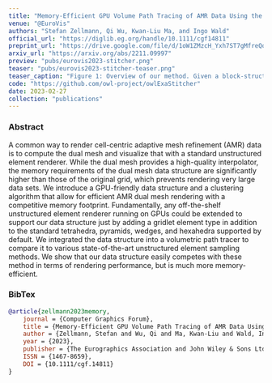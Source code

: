 ```yaml
---
title: "Memory-Efficient GPU Volume Path Tracing of AMR Data Using the Dual Mesh"
venue: "@EuroVis"
authors: "Stefan Zellmann, Qi Wu, Kwan-Liu Ma, and Ingo Wald"
official_url: "https://diglib.eg.org/handle/10.1111/cgf14811"
preprint_url: "https://drive.google.com/file/d/1oW1ZMzcH_Yxh7ST7gMfreQqTFrhlpmWo/view?usp=sharing"
arxiv_url: "https://arxiv.org/abs/2211.09997"
preview: "pubs/eurovis2023-stitcher.png"
teaser: "pubs/eurovis2023-stitcher-teaser.png"
teaser_caption: "Figure 1: Overview of our method. Given a block-structured or octree-AMR data set (left) we first create the dual mesh (middle) and split that into the truly unstructured elements used to stitch the level boundaries (red) and those that are regular voxels (blue/white checkered). We then cluster voxels to become agridletso. Right: gridlets colorized by their ID. We build a bounding volume hierarchy over the gridlets and the remaining unstructured elements. The result is a sampleable representation that generates the exact same result as sampling on the dual mesh directly, but with significantly lower memory overhead and higher sampling speed. On our largest data sets, we see memory savings of up to 3x compared to highly compressed state-of-the-art unstructured mesh representations."
code: "https://github.com/owl-project/owlExaStitcher"
date: 2023-02-27
collection: "publications"
---
```

<!-- leave empty for now -->

### Abstract

A common way to render cell-centric adaptive mesh refinement (AMR) data is to compute the dual mesh and visualize that with a standard unstructured element renderer. While the dual mesh provides a high-quality interpolator, the memory requirements of the dual mesh data structure are significantly higher than those of the original grid, which prevents rendering very large data sets. We introduce a GPU-friendly data structure and a clustering algorithm that allow for efficient AMR dual mesh rendering with a competitive memory footprint. Fundamentally, any off-the-shelf unstructured element renderer running on GPUs could be extended to support our data structure just by adding a gridlet element type in addition to the standard tetrahedra, pyramids, wedges, and hexahedra supported by default. We integrated the data structure into a volumetric path tracer to compare it to various state-of-the-art unstructured element sampling methods. We show that our data structure easily competes with these method in terms of rendering performance, but is much more memory-efficient.

### BibTex
```bibtex
@article{zellmann2023memory,
    journal = {Computer Graphics Forum},
    title = {Memory-Efficient GPU Volume Path Tracing of AMR Data Using the Dual Mesh},
    author = {Zellmann, Stefan and Wu, Qi and Ma, Kwan-Liu and Wald, Ingo},
    year = {2023},
    publisher = {The Eurographics Association and John Wiley & Sons Ltd.},
    ISSN = {1467-8659},
    DOI = {10.1111/cgf.14811}
}
```
